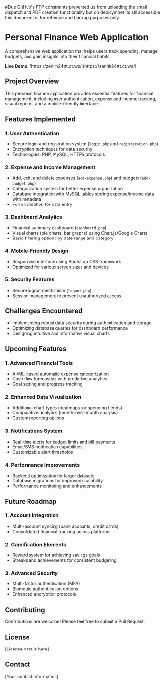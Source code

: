 #Due GitHub's FTP constraints prevented us from uploading the email dispatch and PDF creation functionality but on deploymnet its stil accessible this document is for refrence and backup purposes only.
# Personal Finance Web Application

A comprehensive web application that helps users track spending, manage budgets, and gain insights into their financial habits.

**Live Demo:** [https://zenith24ttt.ct.ws/](https://zenith24ttt.ct.ws/)

## Project Overview

This personal finance application provides essential features for financial management, including user authentication, expense and income tracking, visual reports, and a mobile-friendly interface.

## Features Implemented

### 1. User Authentication
- Secure login and registration system (`login.php` and `registeration.php`)
- Encryption techniques for data security
- Technologies: PHP, MySQL, HTTPS protocols

### 2. Expense and Income Management
- Add, edit, and delete expenses (`add-expense.php`) and budgets (`add-budget.php`)
- Categorization system for better expense organization
- Database integration with MySQL tables storing expense/income data with metadata
- Form validation for data entry

### 3. Dashboard Analytics
- Financial summary dashboard (`dashboard.php`)
- Visual charts (pie charts, bar graphs) using Chart.js/Google Charts
- Basic filtering options by date range and category

### 4. Mobile-Friendly Design
- Responsive interface using Bootstrap CSS framework
- Optimized for various screen sizes and devices

### 5. Security Features
- Secure logout mechanism (`logout.php`) 
- Session management to prevent unauthorized access

## Challenges Encountered
- Implementing robust data security during authentication and storage
- Optimizing database queries for dashboard performance
- Designing intuitive and informative visual charts

## Upcoming Features

### 1. Advanced Financial Tools
- AI/ML-based automatic expense categorization
- Cash flow forecasting with predictive analytics
- Goal setting and progress tracking

### 2. Enhanced Data Visualization
- Additional chart types (heatmaps for spending trends)
- Comparative analytics (month-over-month analysis)
- Custom reporting options

### 3. Notifications System
- Real-time alerts for budget limits and bill payments
- Email/SMS notification capabilities
- Customizable alert thresholds

### 4. Performance Improvements
- Backend optimization for larger datasets
- Database migrations for improved scalability
- Performance monitoring and enhancements

## Future Roadmap

### 1. Account Integration
- Multi-account syncing (bank accounts, credit cards)
- Consolidated financial tracking across platforms

### 2. Gamification Elements
- Reward system for achieving savings goals
- Streaks and achievements for consistent budgeting

### 3. Advanced Security
- Multi-factor authentication (MFA)
- Biometric authentication options
- Enhanced encryption protocols

## Contributing

Contributions are welcome! Please feel free to submit a Pull Request.

## License

[License details here]

## Contact

[Your contact information]
